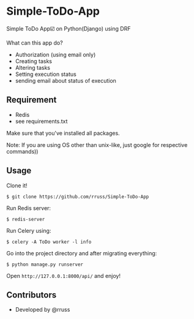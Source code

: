 # Simple-ToDo-App
Simple ToDo App☑️  on Python(Django) using DRF

What can this app do?
- Authorization (using email only)
- Creating tasks
- Altering tasks
- Setting execution status
- sending email about status of execution

## Requirement

- Redis
- see requirements.txt

Make sure that you've installed all packages.

Note:
If you are using OS other than unix-like, just google for respective commands))

## Usage

Clone it!

```
$ git clone https://github.com/rruss/Simple-ToDo-App
```


Run Redis server:



```
$ redis-server
```


Run Celery using:

```
$ celery -A ToDo worker -l info
```

Go into the project directory and after migrating everything:

```
$ python manage.py runserver
```

Open `http://127.0.0.1:8000/api/` and enjoy!


## Contributors

- Developed by @rruss

